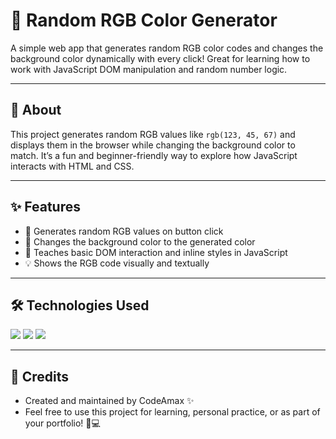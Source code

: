 # 🎨 Random RGB Color Generator

A simple web app that generates random RGB color codes and changes the background color dynamically with every click! Great for learning how to work with JavaScript DOM manipulation and random number logic.

---

## 📖 About

This project generates random RGB values like `rgb(123, 45, 67)` and displays them in the browser while changing the background color to match. It’s a fun and beginner-friendly way to explore how JavaScript interacts with HTML and CSS.

---

## ✨ Features

- 🎲 Generates random RGB values on button click  
- 🌈 Changes the background color to the generated color  
- 🧠 Teaches basic DOM interaction and inline styles in JavaScript  
- 💡 Shows the RGB code visually and textually  

---

## 🛠️ Technologies Used

<div>
  <img src="https://img.shields.io/badge/HTML5-E34F26?style=flat&logo=html5&logoColor=white" />
  <img src="https://img.shields.io/badge/CSS3-1572B6?style=flat&logo=css3&logoColor=white" />
  <img src="https://img.shields.io/badge/JavaScript-F7DF1E?style=flat&logo=javascript&logoColor=black" />
</div>

---
 
## 🙌 Credits
- Created and maintained by CodeAmax ✨
- Feel free to use this project for learning, personal practice, or as part of your portfolio! 🚀💻
